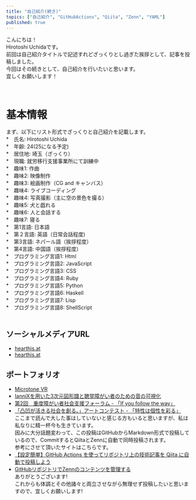 ```yaml
---
title: "自己紹介(続き)"
topics: ["自己紹介", "GitHubActions", "Qiita", "Zenn", "YAML"]
published: true
---
```

こんにちは！<br>
Hirotoshi Uchidaです。<br>
前回は自己紹介タイトルで記述すれどざっくりとし過ぎた挨拶として、記事を投稿しました。<br>
今回はその続きとして、自己紹介を行いたいと思います。<br>
宜しくお願いします！<br><br><br>
# 基本情報
まず、以下にリスト形式でざっくりと自己紹介を記載します。<br>
*　氏名: Hirotoshi Uchida<br>
*　年齢: 24(25になる予定)<br>
*　居住地: 埼玉（ざっくり）<br>
*　現職: 就労移行支援事業所にて訓練中<br>
*　趣味1: 作曲<br>
*　趣味2: 映像制作<br>
*　趣味3: 絵画制作（CG and キャンバス）<br>
*　趣味4: ライブコーディング<br>
*　趣味4: 写真撮影（主に空の景色を撮る）<br>
*　趣味5: 犬と戯れる<br>
*　趣味6: 人と会話する<br>
*　趣味7: 寝る<br>
*　第1言語: 日本語<br>
*　第２言語: 英語（日常会話程度)<br>
*　第3言語: ネパール語（挨拶程度）<br>
*　第4言語: 中国語（挨拶程度）<br>
*　プログラミング言語1: Html<br>
*　プログラミング言語2: JavaScript<br>
*　プログラミング言語3: CSS<br>
*　プログラミング言語4: Ruby<br>
*　プログラミング言語5: Python<br>
*　プログラミング言語6: Haskell<br>
*　プログラミング言語7: Lisp<br>
*　プログラミング言語8: ShellScript<br>
<br>
## ソーシャルメディアURL
* [hearthis.at](https://hearthis.at/hirotoshi-uchida)
* [hearthis.at](https://hearthis.at/hirotoshi-uchida-2nd)<br>
## ポートフォリオ
* [Microtone VR](https://utvirtual.tech/portfolio-2/microtone-vr)
* [IanniXを用いた3次元図形譜と聴覚障がい者のための音の可視化](https://www.ttt123t.com/html/toyo_2010/kashika/www2020/hp_web/html/a16.html)
* [第2回　重度障がい者社会支援フォーラム - 「If you follow the way」](https://aitunag.com/2020%E5%B9%B411%E6%9C%8828%E6%97%A5%e3%80%80%E9%87%8D%E5%BA%A6%E9%9A%9C%E3%81%8C%E3%81%84%E8%80%85%E3%83%95%E3%82%A9%E3%83%BC%E3%83%A9%E3%83%A0/)
* [「凸凹が活きる社会を創る。」アートコンテスト - 「特性は個性を彩る」](https://decoboco-art.decoboco-base.com/)
<br>ここまで読んで大した事はしていないと感じる方もいると思いますが、私は私なりに精一杯今も生きています。<br>
因みに大分話題変わって、この投稿はGitHubからMarkdown形式で投稿しているので、CommitするとQiitaとZennに自動で同時投稿されます。<br>
参考にさせて頂いたサイトはこちらです。<br>
* [【設定簡単】GitHub Actions を使ってリポジトリ上の技術記事を Qiita に自動で投稿しよう](https://zenn.dev/noraworld/articles/github-to-qiita-by-github-actions)
* [GitHubリポジトリでZennのコンテンツを管理する](https://zenn.dev/zenn/articles/connect-to-github)
<br>ありがとうございます!<br>
これからも体調とその他諸々と両立させながら無理せず投稿したいと思いますので、宜しくお願いします!

